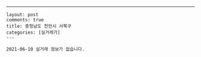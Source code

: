---
    layout: post
    comments: true
    title: 충청남도 천안시 서북구
    categories: [실거래가]
    ---

    2021-06-10 실거래 정보가 없습니다.

    